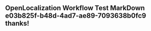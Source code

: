<properties
ms.topic="hero-topic1"
ms.test1="hero-topic"
ms.test2="test"/>

## OpenLocalization Workflow Test MarkDown e03b825f-b48d-4ad7-ae89-7093638b0fc9 thanks!
